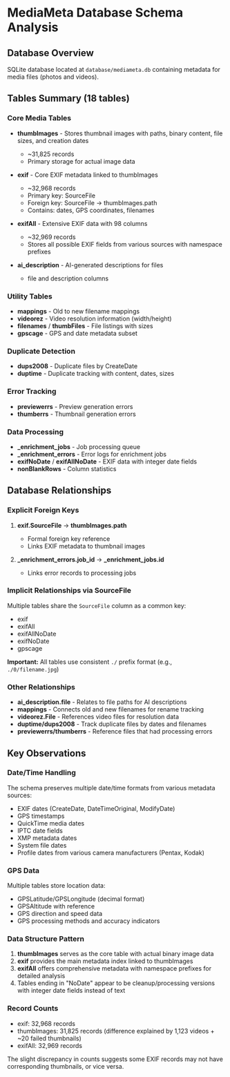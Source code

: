 # MediaMeta Database Schema Analysis

## Database Overview
SQLite database located at `database/mediameta.db` containing metadata for media files (photos and videos).

## Tables Summary (18 tables)

### Core Media Tables
- **thumbImages** - Stores thumbnail images with paths, binary content, file sizes, and creation dates
  - ~31,825 records
  - Primary storage for actual image data

- **exif** - Core EXIF metadata linked to thumbImages
  - ~32,968 records
  - Primary key: SourceFile
  - Foreign key: SourceFile → thumbImages.path
  - Contains: dates, GPS coordinates, filenames

- **exifAll** - Extensive EXIF data with 98 columns
  - ~32,969 records
  - Stores all possible EXIF fields from various sources with namespace prefixes

- **ai_description** - AI-generated descriptions for files
  - file and description columns

### Utility Tables
- **mappings** - Old to new filename mappings
- **videorez** - Video resolution information (width/height)
- **filenames** / **thumbFiles** - File listings with sizes
- **gpscage** - GPS and date metadata subset

### Duplicate Detection
- **dups2008** - Duplicate files by CreateDate
- **duptime** - Duplicate tracking with content, dates, sizes

### Error Tracking
- **previewerrs** - Preview generation errors
- **thumberrs** - Thumbnail generation errors

### Data Processing
- **_enrichment_jobs** - Job processing queue
- **_enrichment_errors** - Error logs for enrichment jobs
- **exifNoDate** / **exifAllNoDate** - EXIF data with integer date fields
- **nonBlankRows** - Column statistics

## Database Relationships

### Explicit Foreign Keys
1. **exif.SourceFile** → **thumbImages.path**
   - Formal foreign key reference
   - Links EXIF metadata to thumbnail images

2. **_enrichment_errors.job_id** → **_enrichment_jobs.id**
   - Links error records to processing jobs

### Implicit Relationships via SourceFile
Multiple tables share the `SourceFile` column as a common key:
- exif
- exifAll
- exifAllNoDate
- exifNoDate
- gpscage

**Important:** All tables use consistent `./` prefix format (e.g., `./0/filename.jpg`)

### Other Relationships
- **ai_description.file** - Relates to file paths for AI descriptions
- **mappings** - Connects old and new filenames for rename tracking
- **videorez.File** - References video files for resolution data
- **duptime/dups2008** - Track duplicate files by dates and filenames
- **previewerrs/thumberrs** - Reference files that had processing errors

## Key Observations

### Date/Time Handling
The schema preserves multiple date/time formats from various metadata sources:
- EXIF dates (CreateDate, DateTimeOriginal, ModifyDate)
- GPS timestamps
- QuickTime media dates
- IPTC date fields
- XMP metadata dates
- System file dates
- Profile dates from various camera manufacturers (Pentax, Kodak)

### GPS Data
Multiple tables store location data:
- GPSLatitude/GPSLongitude (decimal format)
- GPSAltitude with reference
- GPS direction and speed data
- GPS processing methods and accuracy indicators

### Data Structure Pattern
1. **thumbImages** serves as the core table with actual binary image data
2. **exif** provides the main metadata index linked to thumbImages
3. **exifAll** offers comprehensive metadata with namespace prefixes for detailed analysis
4. Tables ending in "NoDate" appear to be cleanup/processing versions with integer date fields instead of text

### Record Counts
- exif: 32,968 records
- thumbImages: 31,825 records (difference explained by 1,123 videos + ~20 failed thumbnails)
- exifAll: 32,969 records

The slight discrepancy in counts suggests some EXIF records may not have corresponding thumbnails, or vice versa.
